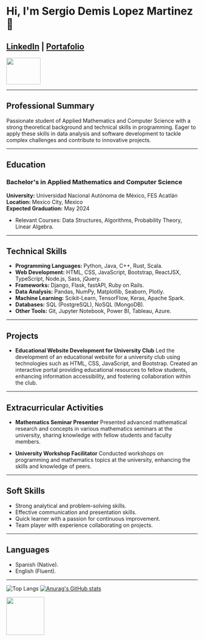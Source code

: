 # Hi, I'm Sergio Demis Lopez Martinez 👋

## [LinkedIn](www.linkedin.com/in/sergio-demis-lópez-martínez-a765971b9) | [Portafolio](https://sergioska27.github.io/)

<img src="https://art.pixilart.com/sr2712ab0b35ecd.gif" width="90" height="70"/>

---

## Professional Summary
Passionate student of Applied Mathematics and Computer Science with a strong theoretical background and technical skills in programming. Eager to apply these skills in data analysis and software development to tackle complex challenges and contribute to innovative projects.

---

## Education
### Bachelor's in Applied Mathematics and Computer Science
**University:** Universidad Nacional Autónoma de México, FES Acatlán  
**Location:** Mexico City, Mexico  
**Expected Graduation:** May 2024

- Relevant Courses: Data Structures, Algorithms, Probability Theory, Linear Algebra.

---

## Technical Skills
- **Programming Languages:** Python, Java, C++, Rust, Scala.
- **Web Development:** HTML, CSS, JavaScript, Bootstrap, ReactJSX, TypeScript, Node.js, Sass, jQuery.
- **Frameworks:** Django, Flask, fastAPI, Ruby on Rails.
- **Data Analysis:** Pandas, NumPy, Matplotlib, Seaborn, Plotly.
- **Machine Learning:** Scikit-Learn, TensorFlow, Keras, Apache Spark.
- **Databases:** SQL (PostgreSQL), NoSQL (MongoDB).
- **Other Tools:** Git, Jupyter Notebook, Power BI, Tableau, Azure.

---

## Projects
- **Educational Website Development for University Club**
  Led the development of an educational website for a university club using technologies such as HTML, CSS, JavaScript, and Bootstrap. Created an interactive portal providing educational resources to fellow students, enhancing information accessibility, and fostering collaboration within the club.

---

## Extracurricular Activities
- **Mathematics Seminar Presenter**
  Presented advanced mathematical research and concepts in various mathematics seminars at the university, sharing knowledge with fellow students and faculty members.

- **University Workshop Facilitator**
  Conducted workshops on programming and mathematics topics at the university, enhancing the skills and knowledge of peers.

---

## Soft Skills
- Strong analytical and problem-solving skills.
- Effective communication and presentation skills.
- Quick learner with a passion for continuous improvement.
- Team player with experience collaborating on projects.

---

## Languages
- Spanish (Native).
- English (Fluent).

---
![Top Langs](https://github-readme-stats.vercel.app/api/top-langs/?username=SergioSKA27&size_weight=0.5&count_weight=0.5)
[![Anurag's GitHub stats](https://github-readme-stats.vercel.app/api?username=SergioSKA27)](https://github.com/anuraghazra/github-readme-stats)


<img src="https://www.zirous.com/wp-content/uploads/2019/11/Machine-Learning-Gif.gif" width="100" height="100"/>
